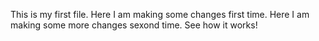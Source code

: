 This is my first file.
Here I am making some changes first time.
Here I am making some more changes sexond time. See how it works!
